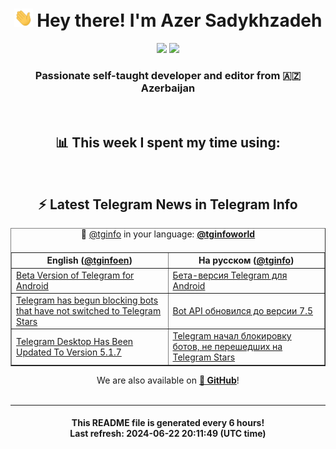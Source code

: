 <div align="center">
	<div>
		<h1>
      <img src="./assets/hi.gif" width="30px"> Hey there! I'm Azer Sadykhzadeh
    </h1>
    <img height="18" src="https://komarev.com/ghpvc/?username=sadykhzadeh&label=Views&color=2081c1&style=flat-square" />
		<a href="https://wakatime.com/Azer"> <img height="18" src="https://wakatime.com/badge/user/f80ae27a-c328-426f-a381-bc84136e2dd6.svg" /> </a>
    <h3>
      Passionate self-taught developer and editor from 🇦🇿 Azerbaijan
    </h3>
  </div>
  <br>

<h2>📊 This week I spent my time using:</h2>

<!--START_SECTION:waka-->
<!--END_SECTION:waka-->

<br>

<h2>⚡️ Latest Telegram News in Telegram Info</h2>
  <table border>
		<tr>
			<th width="50%">English (<a href="https://t.me/tginfoen">@tginfoen</a>)</th>
			<th>На русском (<a href="https://t.me/tginfo">@tginfo</a>)</th>
		</tr>
		<caption>🚩 <a href="https://t.me/tginfo">@tginfo</a> in your language: <a href="https://t.me/tginfoworld"><b>@tginfoworld</b></a><caption/>
  <tr><td><a href="https://t.me/tginfoen/1929">Beta Version of Telegram for Android</a></td>
    <td><a href="https://t.me/tginfo/4039">Бета-версия Telegram для Android</a></td></tr><tr><td><a href="https://t.me/tginfoen/1928">Telegram has begun blocking bots that have not switched to Telegram Stars</a></td>
    <td><a href="https://t.me/tginfo/4038">Bot API обновился до версии 7.5</a></td></tr><tr><td><a href="https://t.me/tginfoen/1927">Telegram Desktop Has Been Updated To Version 5.1.7</a></td>
    <td><a href="https://t.me/tginfo/4037">Telegram начал блокировку ботов, не перешедших на Telegram Stars</a></td></tr>
</table>
We are also available on <a href="https://github.com/tginfo"><b>🐙 GitHub</b></a>!
</div>

<br>
<hr>
<h4 align="center">This README file is generated <b>every 6 hours</b>!</br>Last refresh: <b>2024-06-22 20:11:49 (UTC time)</b></h4>
